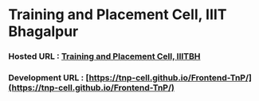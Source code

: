 # Training and Placement Cell, IIIT Bhagalpur

### Hosted URL : [Training and Placement Cell, IIITBH](https://tnp.iiitbh.ac.in)
### Development URL : [https://tnp-cell.github.io/Frontend-TnP/](https://tnp-cell.github.io/Frontend-TnP/)
